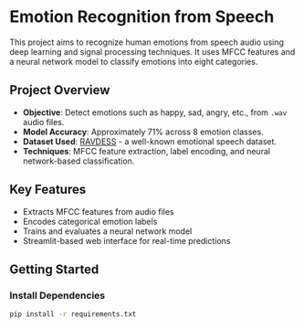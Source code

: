 # Emotion Recognition from Speech

This project aims to recognize human emotions from speech audio using deep learning and signal processing techniques. It uses MFCC features and a neural network model to classify emotions into eight categories.

## Project Overview

- **Objective**: Detect emotions such as happy, sad, angry, etc., from `.wav` audio files.
- **Model Accuracy**: Approximately 71% across 8 emotion classes.
- **Dataset Used**: [RAVDESS](https://zenodo.org/record/1188976) - a well-known emotional speech dataset.
- **Techniques**: MFCC feature extraction, label encoding, and neural network-based classification.

## Key Features

- Extracts MFCC features from audio files
- Encodes categorical emotion labels
- Trains and evaluates a neural network model
- Streamlit-based web interface for real-time predictions

## Getting Started

### Install Dependencies

```bash
pip install -r requirements.txt

